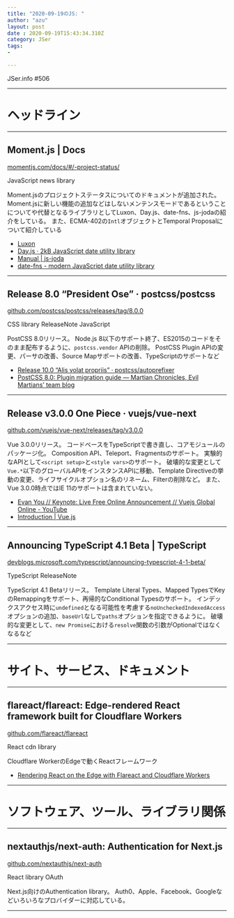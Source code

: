 ```yaml
---
title: "2020-09-19のJS: "
author: "azu"
layout: post
date : 2020-09-19T15:43:34.310Z
category: JSer
tags:
-

---
```


JSer.info #506

----

<h1 class="site-genre">ヘッドライン</h1>

----

## Moment.js | Docs
[momentjs.com/docs/#/-project-status/](https://momentjs.com/docs/#/-project-status/ "Moment.js | Docs")
<p class="jser-tags jser-tag-icon"><span class="jser-tag">JavaScript</span> <span class="jser-tag">news</span> <span class="jser-tag">library</span></p>

Moment.jsのプロジェクトステータスについてのドキュメントが追加された。
Moment.jsに新しい機能の追加などはしないメンテンスモードであるということについてや代替となるライブラリとしてLuxon、Day.js、date-fns、js-jodaの紹介をしている。
また、ECMA-402の`Intl`オブジェクトとTemporal Proposalについて紹介している

- [Luxon](https://moment.github.io/luxon/ "Luxon")
- [Day.js · 2kB JavaScript date utility library](https://day.js.org/ "Day.js · 2kB JavaScript date utility library")
- [Manual | js-joda](https://js-joda.github.io/js-joda/ "Manual | js-joda")
- [date-fns - modern JavaScript date utility library](https://date-fns.org/ "date-fns - modern JavaScript date utility library")

----

## Release 8.0 “President Ose” · postcss/postcss
[github.com/postcss/postcss/releases/tag/8.0.0](https://github.com/postcss/postcss/releases/tag/8.0.0 "Release 8.0 “President Ose” · postcss/postcss")
<p class="jser-tags jser-tag-icon"><span class="jser-tag">CSS</span> <span class="jser-tag">library</span> <span class="jser-tag">ReleaseNote</span> <span class="jser-tag">JavaScript</span></p>

PostCSS 8.0リリース。
Node.js 8以下のサポート終了、ES2015のコードをそのまま配布するように、`postcss.vendor` APIの削除。
PostCSS Plugin APIの変更、パーサの改善、Source Mapサポートの改善、TypeScriptのサポートなど

- [Release 10.0 “Alis volat propriis” · postcss/autoprefixer](https://github.com/postcss/autoprefixer/releases/tag/10.0.0 "Release 10.0 “Alis volat propriis” · postcss/autoprefixer")
- [PostCSS 8.0: Plugin migration guide — Martian Chronicles, Evil Martians’ team blog](https://evilmartians.com/chronicles/postcss-8-plugin-migration "PostCSS 8.0: Plugin migration guide — Martian Chronicles, Evil Martians’ team blog")

----

## Release v3.0.0 One Piece · vuejs/vue-next
[github.com/vuejs/vue-next/releases/tag/v3.0.0](https://github.com/vuejs/vue-next/releases/tag/v3.0.0 "Release v3.0.0 One Piece · vuejs/vue-next")
<p class="jser-tags jser-tag-icon"><span class="jser-tag"></span></p>

Vue 3.0.0リリース。
コードベースをTypeScriptで書き直し、コアモジュールのパッケージ化。
Composition API、Teleport、Fragmentsのサポート。
実験的なAPIとして`<script setup>`と`<style vars>`のサポート。
破壊的な変更として`Vue.*`以下のグローバルAPIをインスタンスAPIに移動、Template Directiveの挙動の変更、ライフサイクルオプション名のリネーム、Filterの削除など。
また、Vue 3.0.0時点ではIE 11のサポートは含まれていない。

- [Evan You // Keynote: Live Free Online Announcement // Vuejs Global Online - YouTube](https://www.youtube.com/watch?v=Vp5ANvd88x0 "Evan You // Keynote: Live Free Online Announcement // Vuejs Global Online - YouTube")
- [Introduction | Vue.js](https://v3.vuejs.org/guide/migration/introduction.html "Introduction | Vue.js")

----

## Announcing TypeScript 4.1 Beta | TypeScript
[devblogs.microsoft.com/typescript/announcing-typescript-4-1-beta/](https://devblogs.microsoft.com/typescript/announcing-typescript-4-1-beta/ "Announcing TypeScript 4.1 Beta | TypeScript")
<p class="jser-tags jser-tag-icon"><span class="jser-tag">TypeScript</span> <span class="jser-tag">ReleaseNote</span></p>

TypeScript 4.1 Betaリリース。
Template Literal Types、Mapped TypesでKeyのRemappingをサポート、再帰的なConditional Typesのサポート。
インデックスアクセス時に`undefined`となる可能性を考慮する`noUncheckedIndexedAccess`オプションの追加、`baseUrl`なしで`paths`オプションを指定できるように。
破壊的な変更として、`new Promise`における`resolve`関数の引数がOptionalではなくなるなど


----
<h1 class="site-genre">サイト、サービス、ドキュメント</h1>

----

## flareact/flareact: Edge-rendered React framework built for Cloudflare Workers
[github.com/flareact/flareact](https://github.com/flareact/flareact "flareact/flareact: Edge-rendered React framework built for Cloudflare Workers")
<p class="jser-tags jser-tag-icon"><span class="jser-tag">React</span> <span class="jser-tag">cdn</span> <span class="jser-tag">library</span></p>

Cloudflare WorkerのEdgeで動くReactフレームワーク

- [Rendering React on the Edge with Flareact and Cloudflare Workers](https://blog.cloudflare.com/rendering-react-on-the-edge-with-flareact-and-cloudflare-workers/ "Rendering React on the Edge with Flareact and Cloudflare Workers")

----
<h1 class="site-genre">ソフトウェア、ツール、ライブラリ関係</h1>

----

## nextauthjs/next-auth: Authentication for Next.js
[github.com/nextauthjs/next-auth](https://github.com/nextauthjs/next-auth "nextauthjs/next-auth: Authentication for Next.js")
<p class="jser-tags jser-tag-icon"><span class="jser-tag">React</span> <span class="jser-tag">library</span> <span class="jser-tag">OAuth</span></p>

Next.js向けのAuthentication library。
Auth0、Apple、Facebook、Googleなどいろいろなプロバイダーに対応している。


----
